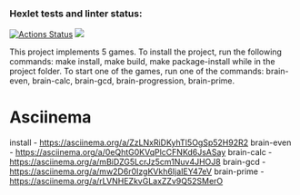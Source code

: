 ### Hexlet tests and linter status:
[![Actions Status](https://github.com/AAB83/python-project-lvl1/workflows/hexlet-check/badge.svg)](https://github.com/AAB83/python-project-lvl1/actions)
<a href="https://codeclimate.com/github/AAB83/python-project-lvl1/maintainability"><img src="https://api.codeclimate.com/v1/badges/b6cce2d5be81db04a8b4/maintainability" /></a>


This project implements 5 games. To install the project, run the following 
commands: make install, make build, make package-install while in the project 
folder. To start one of the games, run one of the commands: 
brain-even, brain-calc, brain-gcd, brain-progression, brain-prime.

# Asciinema

install - https://asciinema.org/a/ZzLNxRiDKyhTI5OgSp52H92R2
brain-even - https://asciinema.org/a/0eQhtG0KVqPlcCFNKd6JsASay
brain-calc - https://asciinema.org/a/mBiDZG5LcrJz5cm1Nuv4JHOJ8
brain-gcd - https://asciinema.org/a/mw2D6r0IzgKVkh6IjaIEY47eV
brain-prime - https://asciinema.org/a/rLVNHEZkvGLaxZZv9Q52SMerO
